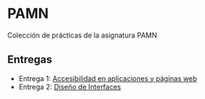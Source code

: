 # PAMN
Colección de prácticas de la asignatura PAMN

## Entregas
- Entrega 1: [Accesibilidad en aplicaciones y páginas web](entrega1/README.md)
- Entrega 2: [Diseño de Interfaces](entrega2/README.md)
